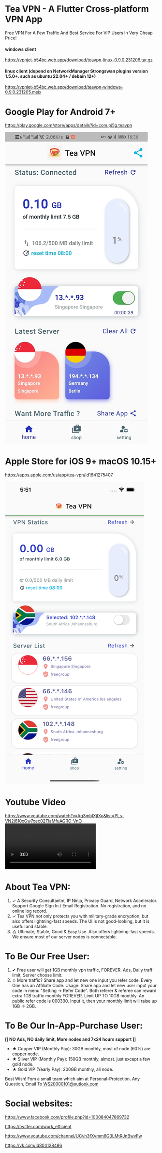 # Tea VPN - A Flutter Cross-platform VPN App

Free VPN For A Few Traffic And Best Service For VIP Users In Very Cheap Price!

#### windows client 
https://vpnjet-b54bc.web.app/download/teavpn-linux-0.9.0.231206.tar.gz

#### linux client (depend on NetworkManager Strongswan plugins version 1.5.0+. such as ubuntu 22.04+ / debain 12+)  
https://vpnjet-b54bc.web.app/download/teavpn-windows-0.9.0.231205.msix

# Google Play for Android 7+

<https://play.google.com/store/apps/details?id=com.pi5g.teavpn>

![](screenshots/android.screenshot.com.pi5g.teavpn.webp)

# Apple Store for iOS 9+ macOS 10.15+

<https://apps.apple.com/us/app/tea-vpn/id1641275407>

![](screenshots/ios.screenshot.com.pi5g.teavpn.ios.png)

# Youtube Video
<https://www.youtube.com/watch?v=Aq3mbIXjIXo&list=PLs-VN2j610xGw7cec02TlaMfuAGRO-VnO>
![](screenrecords/com.pi5g.teavpn.mp4)


# About Tea VPN:
1. ✓ A Security Consultantm, IP Ninja, Privacy Guard, Network Accelerator. Support Google Sign In / Email Registration. No registration, and no online log record.
1. ✓ Tea VPN not only protects you with military-grade encryption, but also offers lightning-fast speeds.  The UI is not good-looking, but it is useful and stable. 
1. △ Ultimate, Stable, Good & Easy Use. Also offers lightning-fast speeds. We ensure most of our server nodes is connectable. 

# To Be Our Free User: 
1. ✔ Free user will get 1GB monthly vpn traffic, FOREVER. Ads, Daily traff limit, Server choose limit. 
1. ✩ More traffic? Share app and let new one input you refer code. Every One has an Affiliate Code. Usage: Share app and let new user input your code in menu "Setting -> Refer Code". Both referer & referee can reward extra 1GB traffic monthly FOREVER. Limit UP TO 10GB monthly. An public refer code is 000300. Input it, then your monthly limit will raise up 1GB -> 2GB. 

# To Be Our In-App-Purchase User: 

**[[ NO Ads, NO daily limit, More nodes and 7x24 hours support ]]**
* ★ Copper VIP (Monthly Pay): 30GB monthly,  most of node (60%) are copper node. 
* ★ Silver VIP (Monthly Pay): 150GB monthly, almost. just except a few gold node. 
* ★ Gold VIP   (Yearly  Pay): 200GB monthly, all node. 

Best Wish! Fom a small team which aim at Personal-Protection. Any Question, Email To WS20000101@outlook.com

# Social websites:

<https://www.facebook.com/profile.php?id=100084047869732>

<https://twitter.com/work_efficient>

<https://www.youtube.com/channel/UCvh3fXvmm6G3LMtRJnBwvFw>

<https://vk.com/id804128486>

